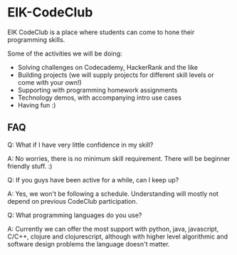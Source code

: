# EIK-CodeClub

EIK CodeClub is a place where students can come to hone their programming skills.

Some of the activities we will be doing:

* Solving challenges on Codecademy, HackerRank and the like
* Building projects (we will supply projects for different skill levels or come with your own!)
* Supporting with programming homework assignments
* Technology demos, with accompanying intro use cases
* Having fun :) 

## FAQ

Q: What if I have very little confidence in my skill?

A: No worries, there is no minimum skill requirement. There will be beginner friendly stuff. :)

Q: If you guys have been active for a while, can I keep up?

A: Yes, we won't be following a schedule. Understanding will mostly not depend on previous CodeClub participation.

Q: What programming languages do you use?

A: Currently we can offer the most support with python, java, javascript, C/C++, clojure and clojurescript, although with higher level algorithmic and software design problems the language doesn't matter.
